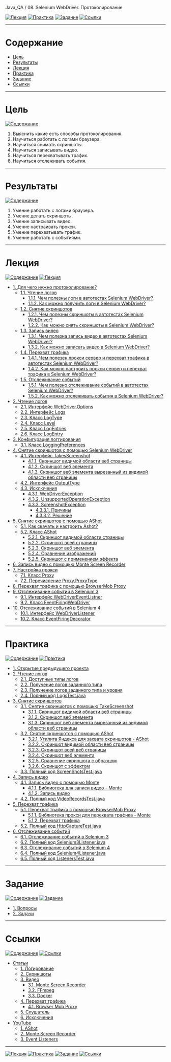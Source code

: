 Java_QA / 08. Selenium WebDriver. Протоколирование

[![Лекция](https://img.shields.io/badge/-Лекция-ee99ff)](1.%20Лекция.md)
[![Практика](https://img.shields.io/badge/-Практика-aaffaa)](2.%20Практика.md)
[![Задание](https://img.shields.io/badge/-Задание-99ffee)](3.%20Задание.md)
[![Ссылки](https://img.shields.io/badge/-Ссылки-ffee99)](4.%20Ссылки.md)

***

# Содержание

* [Цель](#цель)
* [Результаты](#результаты)
* [Лекция](#лекция)
* [Практика](#практика)
* [Задание](#задание)
* [Ссылки](#ссылки)

***

# Цель

[![Содержание](https://img.shields.io/badge/-Содержание-1177ff)](#содержание)

1. Выяснить какие есть способы протоколирования.
2. Научиться работать с логами браузера.
3. Научиться снимать скриншоты.
4. Научиться записывать видео.
5. Научиться перехватывать трафик.
6. Научиться отслеживать события.

***

# Результаты

[![Содержание](https://img.shields.io/badge/-Содержание-1177ff)](#содержание)

1. Умение работать с логами браузера.
2. Умение делать скриншоты.
3. Умение записывать видео.
4. Умение настраивать прокси.
5. Умение перехватывать трафик.
6. Умение работать с событиями.

***

# Лекция

[![Содержание](https://img.shields.io/badge/-Содержание-1177ff)](#содержание)
[![Лекция](https://img.shields.io/badge/-Лекция-ee99ff)](1.%20Лекция.md)

* [1. Для чего нужно протоколирование?](1.%20Лекция.md#1-для-чего-нужно-протоколирование?)
    * [1.1. Чтение логов](1.%20Лекция.md#11-чтение-логов)
        * [1.1.1. Чем полезны логи в автотестах Selenium WebDriver?](1.%20Лекция.md#111-чем-полезны-логи-в-автотестах-selenium-webdriver)
        * [1.1.2. Как можно получить логи в Selenium WebDriver?](1.%20Лекция.md#112-как-можно-получить-логи-в-selenium-webdriver)
    * [1.2. Снятие скриншотов](1.%20Лекция.md#12-снятие-скриншотов)
        * [1.2.1. Чем полезны скриншоты в автотестах Selenium WebDriver?](1.%20Лекция.md#121-чем-полезны-скриншоты-в-автотестах-selenium-webdriver)
        * [1.2.2. Как можно снять скриншоты в Selenium WebDriver?](1.%20Лекция.md#122-как-можно-снять-скриншоты-в-selenium-webdriver)
    * [1.3. Запись видео](1.%20Лекция.md#13-запись-видео)
        * [1.3.1. Чем полезна запись видео в автотестах Selenium WebDriver?](1.%20Лекция.md#131-чем-полезна-запись-видео-в-автотестах-selenium-webdriver)
        * [1.3.2. Как можно записать видео в Selenium WebDriver?](1.%20Лекция.md#132-как-можно-записать-видео-в-selenium-webdriver)
    * [1.4. Перехват трафика](1.%20Лекция.md#14-перехват-трафика)
        * [1.4.1. Чем полезен прокси сервер и перехват трафика в автотестах Selenium WebDriver?](1.%20Лекция.md#141-чем-полезен-прокси-сервер-и-перехват-трафика-в-автотестах-selenium-webdriver)
        * [1.4.2. Как можно настроить прокси сервер и перехват трафика в Selenium WebDriver?](1.%20Лекция.md#142-как-можно-настроить-прокси-сервер-и-перехват-трафика-в-selenium-webdriver)
    * [1.5. Отслеживание событий](1.%20Лекция.md#15-отслеживание-событий)
        * [1.5.1. Чем полезно отслеживание событий в автотестах Selenium WebDriver?](1.%20Лекция.md#151-чем-полезно-отслеживание-событий-в-автотестах-selenium-webdriver)
        * [1.5.2. Как можно отслеживать события в Selenium WebDriver?](1.%20Лекция.md#152-как-можно-отслеживать-события-в-selenium-webdriver)
* [2. Чтение логов](1.%20Лекция.md#2-чтение-логов)
    * [2.1. Интерфейс WebDriver.Options](1.%20Лекция.md#21-интерфейс-webdriveroptions)
    * [2.2. Интерфейс Logs](1.%20Лекция.md#22-интерфейс-logs)
    * [2.3. Класс LogType](1.%20Лекция.md#23-класс-logtype)
    * [2.4. Класс Level](1.%20Лекция.md#24-класс-level)
    * [2.5. Класс LogEntries](1.%20Лекция.md#25-класс-logentries)
    * [2.6. Класс LogEntry](1.%20Лекция.md#26-класс-logentry)
* [3. Конфигурация логгирования](1.%20Лекция.md#3-конфигурация-логгирования)
    * [3.1. Класс LoggingPreferences](1.%20Лекция.md#31-класс-loggingpreferences)
* [4. Снятие скриншотов с помощью Selenium WebDriver](1.%20Лекция.md#4-снятие-скриншотов-с-помощью-selenium-webDriver)
    * [4.1. Интерфейс TakesScreenshot](1.%20Лекция.md#41-интерфейс-takesscreenshot)
        * [4.1.1. Скриншот видимой области веб страницы](1.%20Лекция.md#411-скриншот-видимой-области-веб-страницы)
        * [4.1.2. Скриншот веб элемента](1.%20Лекция.md#412-скриншот-веб-элемента)
        * [4.1.3. Скриншот веб элемента вырезанный из видимой области веб страницы](1.%20Лекция.md#413-скриншот-веб-элемента-вырезанный-из-видимой-области-веб-страницы)
    * [4.2. Интерфейс OutputType](1.%20Лекция.md#42-интерфейс-outputtype)
    * [4.3. Исключения](1.%20Лекция.md#43-исключения)
        * [4.3.1. WebDriverException](1.%20Лекция.md#431-webdriverexception)
        * [4.3.2. UnsupportedOperationException](1.%20Лекция.md#432-unsupportedoperationexception)
        * [4.3.3. ScreenshotException](1.%20Лекция.md#433-screenshotexception)
            * [4.3.3.1. Причины](1.%20Лекция.md#4331-причины)
            * [4.3.3.2. Решение](1.%20Лекция.md#4332-решение)
* [5. Снятие скриншотов с помощью AShot](1.%20Лекция.md#5-снятие-скриншотов-с-помощью-ashot)
    * [5.1. Как скачать и настроить Ashot?](1.%20Лекция.md#51-как-скачать-и-настроить-ashot)
    * [5.2. Класс AShot](1.%20Лекция.md#52-класс-ashot)
        * [5.2.1. Скриншот видимой области страницы](1.%20Лекция.md#521-скриншот-видимой-области-страницы)
        * [5.2.2. Скриншот всей страницы](1.%20Лекция.md#522-скриншот-всей-страницы)
        * [5.2.3. Скриншот веб элемента](1.%20Лекция.md#523-скриншот-веб-элемента)
        * [5.2.4. Сравнение изображений](1.%20Лекция.md#524-сравнение-изображений)
        * [5.2.5. Скриншот с применением эффекта](1.%20Лекция.md#525-скриншот-с-применением-эффекта)
* [6. Запись видео с помощью Monte Screen Recorder](1.%20Лекция.md#6-запись-видео-с-помощью-monte-screen-recorder)
* [7. Настройка прокси](1.%20Лекция.md#7-настройка-прокси)
    * [7.1. Класс Proxy](1.%20Лекция.md#71-класс-proxy)
    * [7.2. Перечисление Proxy.ProxyType](1.%20Лекция.md#72-перечисление-proxyproxytype)
* [8. Перехват трафика с помощью BrowserMob Proxy](1.%20Лекция.md#8-перехват-трафика-с-помощью-browsermob-proxy)
* [9. Отслеживание событий в Selenium 3](1.%20Лекция.md#9-отслеживание-событий-в-selenium-3)
    * [9.1. Интерфейс WebDriverEventListner](1.%20Лекция.md#91-интерфейс-webdrivereventlistner)
    * [9.2. Класс EventFiringWebDriver](1.%20Лекция.md#92-класс-eventfiringwebdriver)
* [10. Отслеживание событий в Selenium 4](1.%20Лекция.md#10-отслеживание-событий-в-selenium-4)
    * [10.1. Интерфейс WebDriverListener](1.%20Лекция.md#101-интерфейс-webdriverlistener)
    * [10.2. Класс EventFiringDecorator](1.%20Лекция.md#102-класс-eventfiringdecorator)

***

# Практика

[![Содержание](https://img.shields.io/badge/-Содержание-1177ff)](#содержание)
[![Практика](https://img.shields.io/badge/-Практика-aaffaa)](2.%20Практика.md)

* [1. Открытие предыдущего проекта](2.%20Практика.md#1-открытие-предыдущего-проекта)
* [2. Чтение логов](2.%20Практика.md#2-чтение-логов)
    * [2.1. Доступные типы логов](2.%20Практика.md#21-доступные-типы-логов)
    * [2.2. Получение логов заданного типа](2.%20Практика.md#22-получение-логов-заданного-типа)
    * [2.3. Получение логов заданного типа и уровня](2.%20Практика.md#23-получение-логов-заданного-типа-и-уровня)
    * [2.4. Полный код LogsTest.java](2.%20Практика.md#24-полный-код-logstestjava)
* [3. Снятие скриншотов](2.%20Практика.md#3-снятие-скриншотов)
    * [3.1. Снятие скриншотов с помощью TakeScreenshot](2.%20Практика.md#31-снятие-скриншотов-с-помощью-takescreenshot)
        * [3.1.1. Скриншот видимой области веб страницы](2.%20Практика.md#311-скриншот-видимой-области-веб-страницы)
        * [3.1.2. Скриншот веб элемента](2.%20Практика.md#312-скриншот-веб-элемента)
        * [3.1.3. Скриншот веб элемента вырезанный из видимой области веб страницы](2.%20Практика.md#313-скриншот-веб-элемента-вырезанный-из-видимой-области-веб-страницы)
    * [3.2. Снятие скриншотов с помощью AShot](2.%20Практика.md#32-снятие-скриншотов-с-помощью-ashot)
        * [3.2.1. Утилита Яндекса для захвата скриншотов - AShot](2.%20Практика.md#321-утилита-яндекса-для-захвата-скриншотов---ashot)
        * [3.2.2. Скриншот видимой области веб страницы](2.%20Практика.md#322-скриншот-видимой-области-веб-страницы)
        * [3.2.3. Скриншот всей веб страницы](2.%20Практика.md#323-скриншот-всей-веб-страницы)
        * [3.2.4. Скриншот веб элемента](2.%20Практика.md#324-скриншот-веб-элемента)
        * [3.2.5. Сравнение скриншота с образцом](2.%20Практика.md#325-сравнение-скриншота-с-образцом)
        * [3.2.6. Скриншот с эффектом](2.%20Практика.md#326-скриншот-с-эффектом)
    * [3.3. Полный код ScreenShotsTest.java](2.%20Практика.md#33-полный-код-screenshotstestjava)
* [4. Запись видео](2.%20Практика.md#4-запись-видео)
    * [4.1. Запись видео с помощью Monte](2.%20Практика.md#41-запись-видео-с-помощью-monte)
        * [4.1.1. Библиотека для записи видео - Monte](2.%20Практика.md#411-библиотека-для-записи-видео---monte)
        * [4.1.2. Запись видео](2.%20Практика.md#412-запись-видео)
    * [4.2. Полный код VideoRecordsTest.java](2.%20Практика.md#42-полный-код-videorecordstestjava)
* [5. Перехват трафика](2.%20Практика.md#5-перехват-трафика)
    * [5.1. Перехват трафика с помощью BrowserMob Proxy](2.%20Практика.md#51-перехват-трафика-с-помощью-browsermob-proxy)
        * [5.1.1. Библиотека прокси для перехвата трафика - Monte](2.%20Практика.md#511-библиотека-прокси-для-перехвата-трафика---monte)
        * [5.1.2. Перехват трафика](2.%20Практика.md#512-перехват-трафика)
    * [5.2. Полный код HttpCaptureTest.java](2.%20Практика.md#52-полный-код-httpcapturetestjava)
* [6. Отслеживание событий](2.%20Практика.md#6-отслеживание-событий)
    * [6.1. Отслеживание событий в Selenium 3](2.%20Практика.md#61-отслеживание-событий-в-selenium-3)
    * [6.2. Полный код Selenium3Listener.java](2.%20Практика.md#62-полный-код-selenium3listenerjava)
    * [6.3. Отслеживание событий в Selenium 4](2.%20Практика.md#63-отслеживание-событий-в-selenium-4)
    * [6.4. Полный код Selenium4Listener.java](2.%20Практика.md#64-полный-код-selenium4listenerjava)
    * [6.5. Полный код ListenersTest.java](2.%20Практика.md#65-полный-код-listenerstestjava)

***

# Задание

[![Содержание](https://img.shields.io/badge/-Содержание-1177ff)](#содержание)
[![Задание](https://img.shields.io/badge/-Задание-99ffee)](3.%20Задание.md)

* [1. Вопросы](3.%20Задание.md#1-вопросы)
* [2. Задачи](3.%20Задание.md#2-задачи)

***

# Ссылки

[![Содержание](https://img.shields.io/badge/-Содержание-1177ff)](#содержание)
[![Ссылки](https://img.shields.io/badge/-Ссылки-ffee99)](4.%20Ссылки.md)

* [Статьи](4.%20Ссылки.md#статьи)
    * [1. Логирование](4.%20Ссылки.md#1-логирование)
    * [2. Скриншоты](4.%20Ссылки.md#2-скриншоты)
    * [3. Видео](4.%20Ссылки.md#3-видео)
        * [3.1. Monte Screen Recorder](4.%20Ссылки.md#31-monte-screen-recorder)
        * [3.2. FFmpeg](4.%20Ссылки.md#32-ffmpeg)
        * [3.3. Docker](4.%20Ссылки.md#33-docker)
    * [4. Перехват трафика](4.%20Ссылки.md#4-перехват-трафика)
        * [4.1. Browser Mob Proxy](4.%20Ссылки.md#41-browser-mob-proxy)
    * [5. Слушатель](4.%20Ссылки.md#5-слушатель)
    * [6. Исключения](4.%20Ссылки.md#6-исключения)
* [YouTube](4.%20Ссылки.md#youtube)
    * [1. AShot](4.%20Ссылки.md#1-ashot)
    * [2. Monte Screen Recorder](4.%20Ссылки.md#2-monte-screen-recorder)
    * [3. Event Listeners](4.%20Ссылки.md#3-event-listeners)

***

[![Лекция](https://img.shields.io/badge/-Лекция-ee99ff)](1.%20Лекция.md)
[![Практика](https://img.shields.io/badge/-Практика-aaffaa)](2.%20Практика.md)
[![Задание](https://img.shields.io/badge/-Задание-99ffee)](3.%20Задание.md)
[![Ссылки](https://img.shields.io/badge/-Ссылки-ffee99)](4.%20Ссылки.md)